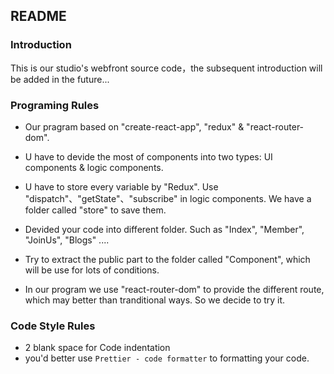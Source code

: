 ## README

### Introduction

This is our studio's webfront source code，the subsequent introduction will be added in the future...

### Programing Rules

- Our pragram based on "create-react-app", "redux" & "react-router-dom".

- U have to devide the most of components into two types: UI components & logic components.
- U have to store every variable by "Redux". Use "dispatch"、"getState"、"subscribe" in logic components. We have a folder called "store" to save them.
- Devided your code into different folder. Such as "Index", "Member", "JoinUs", "Blogs" ....
- Try to extract the public part to the folder called "Component", which will be use for lots of conditions.
- In our program we use "react-router-dom" to provide the different route, which may better than tranditional ways. So we decide to try it.

### Code Style Rules

- 2 blank space for Code indentation
- you'd better use  `Prettier - code formatter`  to formatting your code.
